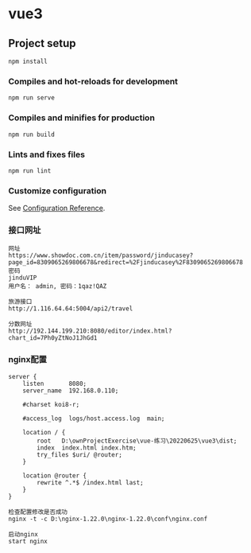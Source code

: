 # vue3

## Project setup
```
npm install
```

### Compiles and hot-reloads for development
```
npm run serve
```

### Compiles and minifies for production
```
npm run build
```

### Lints and fixes files
```
npm run lint
```

### Customize configuration
See [Configuration Reference](https://cli.vuejs.org/config/).


### 接口网址
```
网址
https://www.showdoc.com.cn/item/password/jinducasey?page_id=8309065269806678&redirect=%2Fjinducasey%2F8309065269806678
密码
jinduVIP
用户名： admin, 密码：1qaz!QAZ

旅游接口
http://1.116.64.64:5004/api2/travel

分数网址
http://192.144.199.210:8080/editor/index.html?chart_id=7Ph0yZtNoJ1JhGd1

```

### nginx配置
```
server {
    listen       8080;
    server_name  192.168.0.110;

    #charset koi8-r;

    #access_log  logs/host.access.log  main;

    location / {
        root   D:\ownProjectExercise\vue-练习\20220625\vue3\dist;
        index  index.html index.htm;
        try_files $uri/ @router;
    }

    location @router {
        rewrite ^.*$ /index.html last;
    }
}

检查配置修改是否成功
nginx -t -c D:\nginx-1.22.0\nginx-1.22.0\conf\nginx.conf

启动nginx
start nginx

```
